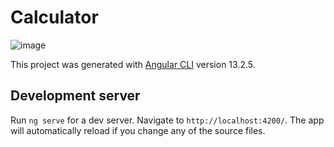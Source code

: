 # Calculator


![image](https://user-images.githubusercontent.com/79943989/179120936-201baca8-c559-40d3-bda1-3e5a9491cca9.png)

This project was generated with [Angular CLI](https://github.com/angular/angular-cli) version 13.2.5.

## Development server

Run `ng serve` for a dev server. Navigate to `http://localhost:4200/`. The app will automatically reload if you change any of the source files.


